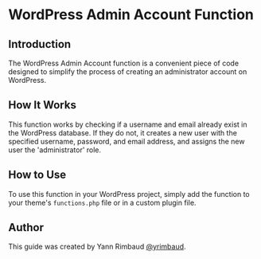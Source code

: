 # WordPress Admin Account Function

## Introduction

The WordPress Admin Account function is a convenient piece of code designed to simplify the process of creating an administrator account on WordPress.

## How It Works

This function works by checking if a username and email already exist in the WordPress database. If they do not, it creates a new user with the specified username, password, and email address, and assigns the new user the 'administrator' role. 

## How to Use

To use this function in your WordPress project, simply add the function to your theme's `functions.php` file or in a custom plugin file.

## Author

This guide was created by Yann Rimbaud [@yrimbaud](https://github.com/yrimbaud/).

